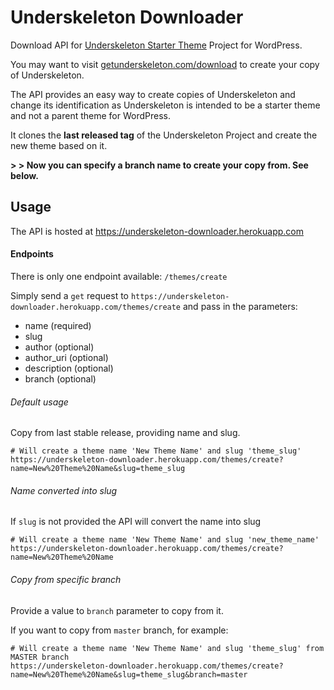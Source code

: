 # Underskeleton Downloader

Download API for [Underskeleton Starter Theme](http://github.com/diegoversiani/underskeleton) Project for WordPress.

You may want to visit [getunderskeleton.com/download](http://getunderskeleton.com/download) to create your copy of Underskeleton.

The API provides an easy way to create copies of Underskeleton and change its identification as Underskeleton is intended to be a starter theme and not a parent theme for WordPress.

It clones the **last released tag** of the Underskeleton Project and create the new theme based on it.

**> > Now you can specify a branch name to create your copy from. See below.**

## Usage

The API is hosted at https://underskeleton-downloader.herokuapp.com

#### Endpoints

There is only one endpoint available: `/themes/create`

Simply send a `get` request to `https://underskeleton-downloader.herokuapp.com/themes/create` and pass in the parameters:

- name (required)
- slug 
- author (optional)
- author_uri (optional)
- description (optional)
- branch (optional)

###### Default usage

Copy from last stable release, providing name and slug.

```
# Will create a theme name 'New Theme Name' and slug 'theme_slug'
https://underskeleton-downloader.herokuapp.com/themes/create?name=New%20Theme%20Name&slug=theme_slug
```


###### Name converted into slug

If `slug` is not provided the API will convert the name into slug

```
# Will create a theme name 'New Theme Name' and slug 'new_theme_name'
https://underskeleton-downloader.herokuapp.com/themes/create?name=New%20Theme%20Name
```


###### Copy from specific branch

Provide a value to `branch` parameter to copy from it.

If you want to copy from `master` branch, for example:

```
# Will create a theme name 'New Theme Name' and slug 'theme_slug' from MASTER branch
https://underskeleton-downloader.herokuapp.com/themes/create?name=New%20Theme%20Name&slug=theme_slug&branch=master
```
